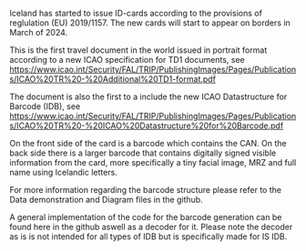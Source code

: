 Iceland has started to issue ID-cards according to the provisions of reglulation (EU) 2019/1157. The new cards will start to appear on borders in March of 2024.

This is the first travel document in the world issued in portrait format according to a new ICAO specification for TD1 documents, see 
https://www.icao.int/Security/FAL/TRIP/PublishingImages/Pages/Publications/ICAO%20TR%20-%20Additional%20TD1-format.pdf

The document is also the first to a include the new ICAO Datastructure for Barcode (IDB), see 
https://www.icao.int/Security/FAL/TRIP/PublishingImages/Pages/Publications/ICAO%20TR%20-%20ICAO%20Datastructure%20for%20Barcode.pdf

On the front side of the card is a barcode which contains the CAN. 
On the back side there is a larger barcode that contains digitally signed visible information from the card, more specifically a tiny facial image, MRZ and full name using Icelandic letters.

For more information regarding the barcode structure please refer to the Data demonstration and Diagram files in the github.

A general implementation of the code for the barcode generation can be found here in the github aswell as a decoder for it.  Please note the decoder as is is not intended for all types of IDB but is specifically made for IS IDB.
